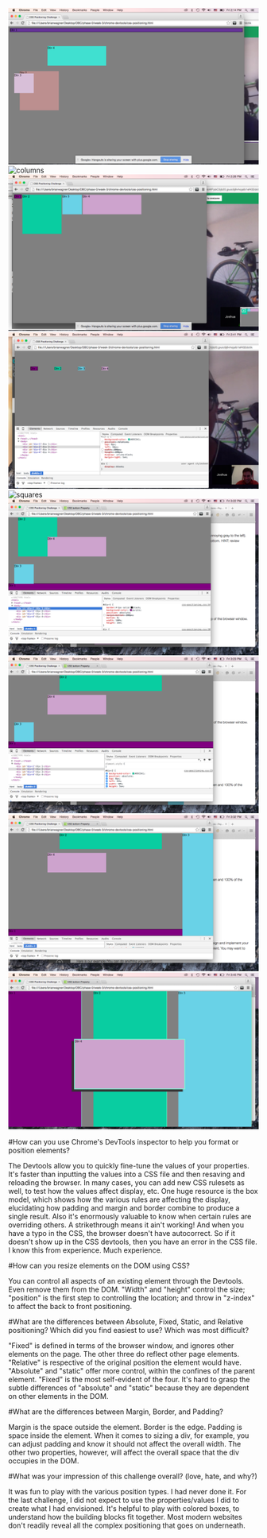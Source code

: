 ![colors](imgs/colors.png)
![columns](imgs/columns.png)
![row](imgs/row.png)
![neat little row](imgs/tenLittleIndians.png)
![squares](imgs/square.png)
![footer](imgs/footer.png)
![header](imgs/header.png)
![sidebar](imgs/sidebar.png)
![super columns with overlay](imgs/creative.png)


#How can you use Chrome's DevTools inspector to help you format or position elements?

The Devtools allow you to quickly fine-tune the values of your properties. It's faster than inputting the values into a CSS file and then resaving and reloading the browser. In many cases, you can add new CSS rulesets as well, to test how the values affect display, etc. One huge resource is the box model, which shows how the various rules are affecting the display, elucidating how padding and margin and border combine to produce a single result. Also it's enormously valuable to know when certain rules are overriding others. A strikethrough means it ain't working! And when you have a typo in the CSS, the browser doesn't have autocorrect. So if it doesn't show up in the CSS devtools, then you have an error in the CSS file. I know this from experience. Much experience.

#How can you resize elements on the DOM using CSS?

You can control all aspects of an existing element through the Devtools. Even remove them from the DOM. "Width" and "height" control the size; "position" is the first step to controlling the location; and throw in "z-index" to affect the back to front positioning.

#What are the differences between Absolute, Fixed, Static, and Relative positioning? Which did you find easiest to use? Which was most difficult?

"Fixed" is defined in terms of the browser window, and ignores other elements on the page. The other three do reflect other page elements. "Relative" is respective of the original position the element would have. "Absolute" and "static" offer more control, within the confines of the parent element. "Fixed" is the most self-evident of the four. It's hard to grasp the subtle differences of "absolute" and "static" because they are dependent on other elements in the DOM.

#What are the differences between Margin, Border, and Padding?

Margin is the space outside the element. Border is the edge. Padding is space inside the element. When it comes to sizing a div, for example, you can adjust padding and know it should not affect the overall width. The other two properties, however, will affect the overall space that the div occupies in the DOM.

#What was your impression of this challenge overall? (love, hate, and why?)

It was fun to play with the various position types. I had never done it. For the last challenge, I did not expect to use the properties/values I did to create what I had envisioned. It's helpful to play with colored boxes, to understand how the building blocks fit together. Most modern websites don't readily reveal all the complex positioning that goes on underneath.